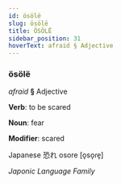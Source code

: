 ```yaml
---
id: ösölë
slug: ösölë
title: ÖSÖLË
sidebar_position: 31
hoverText: afraid § Adjective
---
```


### ösölë

*afraid* **§** Adjective

**Verb**: to be scared

**Noun**: fear

**Modifier**: scared

Japanese 恐れ osore [o̞so̞ɾe̞]

*Japonic Language Family*